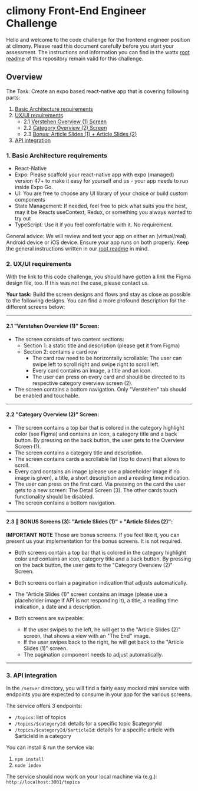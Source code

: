 # climony Front-End Engineer Challenge

Hello and welcome to the code challenge for the frontend engineer position at climony.
Please read this document carefully before you start your assessment. The instructions and information you can find in the wattx [root readme](/README.md) of this repository remain valid for this challenge.

## Overview

The Task: Create an expo based react-native app that is covering following parts:

1. [Basic Architecture requirements](#1-basic-architecture-requirements)
2. [UX/UI requirements](#2-uxui-requirements)
   - 2.1 [Verstehen Overview (1) Screen](#21-verstehen-overview-1-screen)
   - 2.2 [Category Overview (2) Screen](#22-category-overview-2-screen)
   - 2.3 [Bonus: Article Slides (1) + Article Slides (2)](#23-bonus-screens-3-article-slides-1--article-slides-2)
3. [API integration](#3-api-integration)

### 1. Basic Architecture requirements

- React-Native
- Expo: Please scaffold your react-native app with expo (managed) version 47+ to make it easy for yourself and us - your app needs to run inside Expo Go.
- UI: You are free to choose any UI library of your choice or build custom components
- State Management: If needed, feel free to pick what suits you the best, may it be Reacts useContext, Redux, or something you always wanted to try out
- TypeScript: Use it if you feel comfortable with it. No requirement.

General advice:
We will review and test your app on either an (virtual/real) Android device or iOS device. Ensure your app runs on both properly.
Keep the general instructions written in our [root readme](/README.md) in mind.

### 2. UX/UI requirements

With the link to this code challenge, you should have gotten a link the Figma design file, too. If this was not the case, please contact us.

**Your task:** Build the screen designs and flows and stay as close as possible to the following designs. You can find a more profound description for the different screens below:

---

#### 2.1 **"Verstehen Overview (1)" Screen:**

- The screen consists of two content sections:
  - Section 1: a static title and description (please get it from Figma)
  - Section 2: contains a card row
    - The card row need to be horizontally scrollable: The user can swipe left to scroll right and swipe right to scroll left.
    - Every card contains an image, a title and an icon.
    - The user can press on every card and should be directed to its respective category overview screen (2).
- The screen contains a bottom navigation. Only "Verstehen" tab should be enabled and touchable.

---

#### 2.2 **"Category Overview (2)" Screen:**

- The screen contains a top bar that is colored in the category highlight color (see Figma) and contains an icon, a category title and a back button. By pressing on the back button, the user gets to the Overview Screen (1).
- The screen contains a category title and description.
- The screen contains cards a scrollable list (top to down) that allows to scroll.
- Every card contains an image (please use a placeholder image if no image is given), a title, a short description and a reading time indication.
- The user can press on the first card. Via pressing on the card the user gets to a new screen: The Detail Screen (3). The other cards touch functionality should be disabled.
- The screen contains a bottom navigation.

---

#### 2.3 **🦄 BONUS Screens (3): "Article Slides (1)" + "Article Slides (2)":**

**IMPORTANT NOTE**
Those are bonus screens. If you feel like it, you can present us your implementation for the bonus screens. It is not required.

- Both screens contain a top bar that is colored in the category highlight color and contains an icon, category title and a back button. By pressing on the back button, the user gets to the "Category Overview (2)" Screen.
- Both screens contain a pagination indication that adjusts automatically.
- The "Article Slides (1)" screen contains an image (please use a placeholder image if API is not responding it), a title, a reading time indication, a date and a description.

- Both screens are swipeable:
  - If the user swipes to the left, he will get to the "Article Slides (2)" screen, that shows a view with an "The End" image.
  - If the user swipes back to the right, he will get back to the "Article Slides (1)" screen.
  - The pagination component needs to adjust automatically.

---

### 3. API integration

In the `/server` directory, you will find a fairly easy mocked mini service with endpoints you are expected to consume in your app for the various screens.

The service offers 3 endpoints:

- `/topics`: list of topics
- `/topics/$categoryId`: details for a specific topic $categoryId
- `/topics/$categoryId/$articleId`: details for a specific article with $articleId in a category

You can install & run the service via:

1. `npm install`
2. `node index`

The service should now work on your local machine via (e.g.):
`http://localhost:3001/topics`
